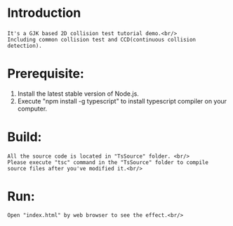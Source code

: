 
# Introduction<h3>

    It's a GJK based 2D collision test tutorial demo.<br/>
    Including common collision test and CCD(continuous collision detection).

# Prerequisite:<h4>

  1. Install the latest stable version of Node.js.<br/>
  2. Execute "npm install -g typescript" to install typescript compiler on your computer.<br/>

# Build:<h4>
    All the source code is located in "TsSource" folder. <br/>
    Please execute "tsc" command in the "TsSource" folder to compile source files after you've modified it.<br/>

# Run:<h4>
    Open "index.html" by web browser to see the effect.<br/>
